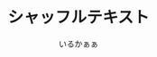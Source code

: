 ---
title: シャッフルテキスト
description: テキストをランダムに変化させるアニメーション「シャッフルテキスト」「テキストをシャッフルしながら登場退場」「シャッフルテキストカラー」の3つの映像エフェクトを含むプラグインです
author: いるかぁぁ
date:
keywords: [""]
category: [""]
---